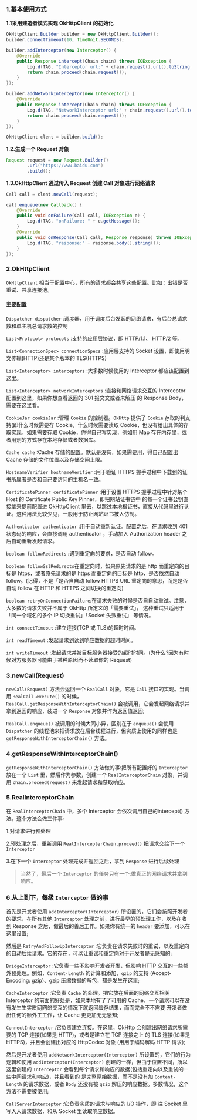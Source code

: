 ### 1.基本使用方式

**1.1采用建造者模式实现 OkHttpClient 的初始化**

```java
OkHttpClient.Builder builder = new OkHttpClient.Builder();
builder.connectTimeout(10, TimeUnit.SECONDS);

builder.addInterceptor(new Interceptor() {
    @Override
    public Response intercept(Chain chain) throws IOException {
        Log.d(TAG, "Interceptor url:" + chain.request().url().toString());
        return chain.proceed(chain.request());
    }
});

builder.addNetworkInterceptor(new Interceptor() {
    @Override
    public Response intercept(Chain chain) throws IOException {
        Log.d(TAG, "NetworkInterceptor url:" + chain.request().url().toString());
        return chain.proceed(chain.request());
    }
});

OkHttpClient clent = builder.build();
```
**1.2.生成一个 Request 对象**

```java
Request request = new Request.Builder()
        .url("https://www.baidu.com")
        .build();
```
**1.3.OkHttpClient 通过传入 Request 创建 Call 对象进行网络请求**
```java
Call call = clent.newCall(request);

call.enqueue(new Callback() {
    @Override
    public void onFailure(Call call, IOException e) {
        Log.d(TAG, "onFailure: " + e.getMessage());
    }
    @Override
    public void onResponse(Call call, Response response) throws IOException {
        Log.d(TAG, "response:" + response.body().string());
    }
});
```


### 2.OkHttpClient

`OkHttpClient` 相当于配置中心，所有的请求都会共享这些配置。比如：出错是否重试、共享连接池。

#### 主要配置

`Dispatcher dispatcher` :调度器，⽤于调度后台发起的网络请求，有后台总请求数和单主机总请求数的控制

`List<Protocol> protocols` :支持的应⽤层协议，即 HTTP/1.1、 HTTP/2 等。

`List<ConnectionSpec> connectionSpecs` :应⽤层⽀持的 Socket 设置，即使⽤明文传输(HTTP)还是某个版本的 TLS(HTTPS)

`List<Interceptor> interceptors` :⼤多数时候使用的 Interceptor 都应该配置到这里。

`List<Interceptor> networkInterceptors` :直接和⽹络请求交互的 Interceptor 配置到这⾥，如果你想查看返回的 301 报⽂文或者未解压 的 Response Body，需要在这⾥看。

`CookieJar cookieJar` :管理 `Cookie` 的控制器。`OkHttp` 提供了 `Cookie` 存取的判⽀持(即什么时候需要存 Cookie，什么时候需要读取 Cookie，但没有给出具体的存取实现。如果需要存取 Cookie，你得⾃己写实现，例如用 Map 存在内存里，或者⽤别的⽅式存在本地存储或者数据库。

`Cache cache` :Cache 存储的配置。默认是没有，如果需要用，得自己配置出 Cache 存储的⽂件位置以及存储空间上限。

`HostnameVerifier hostnameVerifier` :⽤于验证 HTTPS 握⼿过程中下载到的证书所属者是否和⾃己要访问的主机名一致。

`CertificatePinner certificatePinner` :⽤于设置 HTTPS 握手过程中针对某个 Host 的 Certificate Public Key Pinner，即把网站证书链中 的每一个证书公钥直接拿来提前配置进 OkHttpClient ⾥去，以跳过本地根证书，直接从代码⾥进⾏认证。这种用法比较少见，一般用于防止网站证书被人仿制。

`Authenticator authenticator` :⽤于⾃动重新认证。配置之后，在请求收到 401 状态码的响应，会直接调⽤ authenticator ，⼿动加入 Authorization header 之后⾃动重新发起请求。

`boolean followRedirects` :遇到重定向的要求，是否⾃动 follow。

`boolean followSslRedirects`在重定向时，如果原先请求的是 http ⽽重定向的⽬标是 https，或者原先请求的是 https ⽽重定向的目标是
http，是否依然⾃动 follow。(记得，不是「是否⾃自动 follow HTTPS URL 重定向的意思，而是是否⾃动 follow 在 HTTP 和 HTTPS 之间切换的重定向)

`boolean retryOnConnectionFailure`:在请求失败的时候是否⾃自动重试。注意，⼤多数的请求失败并不属于 OkHttp 所定义的「需要重试」， 这种重试只适⽤于「同⼀个域名的多个 IP 切换重试」「Socket 失效重试」 等情况。

`int connectTimeout` :建立连接(TCP 或 TLS)的超时时间。

`int readTimeout` :发起请求到读到响应数据的超时时间。

`int writeTimeout` :发起请求并被⽬标服务器接受的超时时间。(为什么?因为有时候对方服务器可能由于某种原因而不读取你的 Request)


### 3.newCall(Request) 

`newCall(Request)` ⽅法会返回⼀个 `RealCall` 对象，它是 `Call` 接口的实现。当调用 `RealCall.execute()` 的时候， `RealCall.getResponseWithInterceptorChain()` 会被调用，它会发起⽹络请求并拿到返回的响应，装进一个 `Response` 对象并作为返回值返回;

`RealCall.enqueue()` 被调⽤的时候大同小异，区别在于
`enqueue()` 会使⽤ `Dispatcher` 的线程池来把请求放在后台线程进行，但实质上使用的同样也是 `getResponseWithInterceptorChain()` 方法。

### 4.getResponseWithInterceptorChain() 

`getResponseWithInterceptorChain()` ⽅法做的事:把所有配置好的 `Interceptor` 放在⼀个 `List` ⾥，然后作为参数，创建⼀个 `RealInterceptorChain` 对象，并调用 `chain.proceed(request)` 来发起请求和获取响应。

### 5.RealInterceptorChain

在 `RealInterceptorChain` 中，多个 Interceptor 会依次调用⾃己的intercept() ⽅法。这个方法会做三件事:

1.对请求进⾏预处理
 
2.预处理之后，重新调用 `RealIntercepterChain.proceed()` 把请求交给下一个 `Interceptor`

3.在下⼀个 `Interceptor` 处理完成并返回之后，拿到 `Response` 进⾏后续处理

>当然了，最后⼀个 `Interceptor` 的任务只有⼀个:做真正的⽹络请求并拿到响应。

### 6.从上到下，每级 `Interceptor` 做的事

首先是开发者使用 `addInterceptor(Interceptor)` 所设置的，它们会按照开发者的要求，在所有其他 `Interceptor` 处理之前，进行最早的预处理⼯作，以及在收到 Response 之后，做最后的善后⼯作。如果你有统一的 `header` 要添加，可以在这⾥设置;

然后是 `RetryAndFollowUpInterceptor` :它负责在请求失败时的重试，以及重定向的⾃动后续请求。它的存在，可以让重试和重定向对于开发者是无感知的;

`BridgeInterceptor` :它负责⼀些不影响开发者开发，但影响 HTTP 交互的一些额外预处理。例如，`Content-Length` 的计算和添加、`gzip` 的⽀持 (Accept-Encoding: gzip)、gzip 压缩数据的解包，都是发生在这⾥;

`CacheInterceptor` :它负责 `Cache` 的处理。把它放在后⾯的网络交互相关 Interceptor 的前⾯的好处是，如果本地有了了可⽤的 Cache，⼀个请求可以在没有发⽣生实质⽹网络交互的情况下就返回缓存结果，⽽而完全不不需要 开发者做出任何的额外⼯工作，让 Cache 更更加⽆无感知;

`ConnectInterceptor` :它负责建⽴连接。在这里，OkHttp 会创建出网络请求所需要的 TCP 连接(如果是 HTTP)，或者是建⽴在 TCP 连接之上 的 TLS 连接(如果是 HTTPS)，并且会创建出对应的 HttpCodec 对象 (⽤用于编码解码 HTTP 请求);

然后是开发者使⽤ `addNetworkInterceptor(Interceptor)` 所设置的，它们的行为逻辑和使⽤ `addInterceptor(Interceptor)` 创建的一样，但由于位置不同，所以这⾥创建的 `Interceptor` 会看到每个请求和响应的数据(包括重定向以及重试的⼀些中间请求和响应)，并且看到的 是完整原始数据，⽽不是没有加 `Content-Length` 的请求数据，或者 `Body` 还没有被 `gzip` 解压的响应数据。多数情况，这个方法不需要被使⽤;

`CallServerInterceptor` :它负责实质的请求与响应的 I/O 操作，即 往 Socket ⾥写⼊入请求数据，和从 Socket 里读取响应数据。



